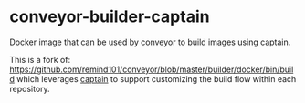 # conveyor-builder-captain

Docker image that can be used by conveyor to build images using captain.

This is a fork of:
https://github.com/remind101/conveyor/blob/master/builder/docker/bin/build
which leverages [captain](https://github.com/harbur/captain) to support
customizing the build flow within each repository.
